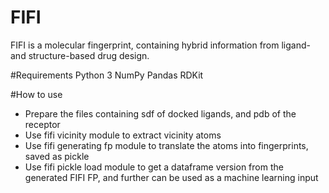 # FIFI

FIFI is a molecular fingerprint, containing hybrid information from ligand- and structure-based drug design.

#Requirements
Python 3
NumPy
Pandas
RDKit

#How to use
- Prepare the files containing sdf of docked ligands, and pdb of the receptor
- Use fifi vicinity module to extract vicinity atoms
- Use fifi generating fp module to translate the atoms into fingerprints, saved as pickle
- Use fifi pickle load module to get a dataframe version from the generated FIFI FP, and further can be used as a machine learning input
